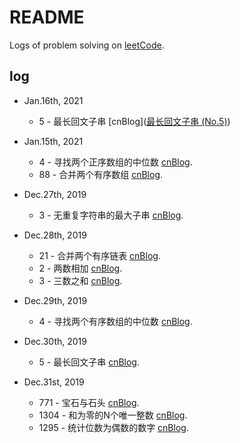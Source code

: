 # README

Logs of problem solving on [leetCode](https://leetcode-cn.com).

## log

- Jan.16th, 2021
  - 5 - 最长回文子串 [cnBlog]([最长回文子串 (No.5)](https://www.cnblogs.com/litun/p/leetcode_solution_5.html))

- Jan.15th, 2021
  - 4 - 寻找两个正序数组的中位数 [cnBlog](https://www.cnblogs.com/litun/p/letcode_solution_4.html).
  - 88 - 合并两个有序数组 [cnBlog](https://www.cnblogs.com/litun/p/leetcode_solution__88.html).

- Dec.27th, 2019
  - 3 - 无重复字符串的最大子串 [cnBlog](https://www.cnblogs.com/litun/p/12108304.html).

- Dec.28th, 2019
  - 21 - 合并两个有序链表 [cnBlog](https://www.cnblogs.com/litun/p/12112908.html).
  - 2 - 两数相加 [cnBlog](https://www.cnblogs.com/litun/p/12112941.html).
  - 3 - 三数之和 [cnBlog](https://www.cnblogs.com/litun/p/12113072.html).

- Dec.29th, 2019
  - 4 - 寻找两个有序数组的中位数 [cnBlog](https://www.cnblogs.com/litun/p/12116879.html).
  
- Dec.30th, 2019
  - 5 - 最长回文子串 [cnBlog](https://www.cnblogs.com/litun/p/12122233.html).

- Dec.31st, 2019
  - 771 - 宝石与石头 [cnBlog](https://www.cnblogs.com/litun/p/12127840.html).
  - 1304 - 和为零的N个唯一整数 [cnBlog](https://www.cnblogs.com/litun/p/12127859.html).
  - 1295 - 统计位数为偶数的数字 [cnBlog](https://www.cnblogs.com/litun/p/12127886.html).